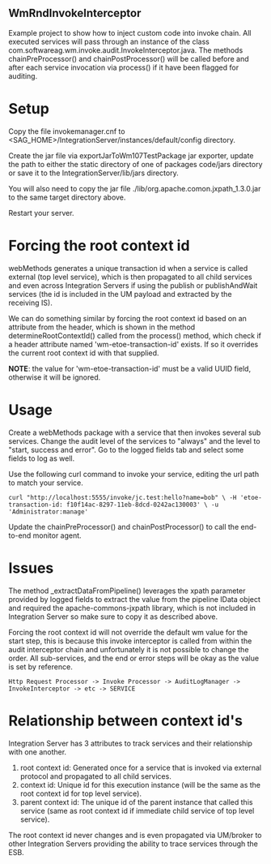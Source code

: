 ## WmRndInvokeInterceptor

Example project to show how to inject custom code into invoke chain. All executed services will pass through an instance of the class com.softwareag.wm.invoke.audit.InvokeInterceptor.java. The methods chainPreProcessor() and chainPostProcessor() will be called before and after each service invocation via process() if it have been flagged for auditing. 


# Setup

Copy the file invokemanager.cnf to <SAG_HOME>/IntegrationServer/instances/default/config directory.

Create the jar file via exportJarToWm107TestPackage jar exporter, update the path to either the static directory of one of packages code/jars directory or save
it to the IntegrationServer/lib/jars directory.

You will also need to copy the jar file ./lib/org.apache.comon.jxpath_1.3.0.jar to the same target directory above.

Restart your server.


# Forcing the root context id

webMethods generates a unique transaction id when a service is called external (top level service), which is then propagated to all child services and even across 
Integration Servers if using the publish or publishAndWait services (the id is included in the UM payload and extracted by the receiving IS).

We can do something similar by forcing the root context id based on an attribute from the header, which is shown in the method determineRootContextId() called from the
process() method, which check if a header attribute named 'wm-etoe-transaction-id' exists. If so it overrides the current root context id with that supplied.

**NOTE**: the value for 'wm-etoe-transaction-id' must be a valid UUID field, otherwise it will be ignored.

# Usage

Create a webMethods package with a service that then invokes several sub services. Change the audit level of the services to "always" and the level to "start, success and error".
Go to the logged fields tab and select some fields to log as well.

Use the following curl command to invoke your service, editing the url path to match your service.

`curl "http://localhost:5555/invoke/jc.test:hello?name=bob" \
     -H 'etoe-transaction-id: f10f14ac-8297-11eb-8dcd-0242ac130003' \
     -u 'Administrator:manage'`    
 
Update the chainPreProcessor() and chainPostProcessor() to call the end-to-end monitor agent.

# Issues

The method _extractDataFromPipeline() leverages the xpath parameter provided by logged fields to extract the value from the pipeline IData object and
required the apache-commons-jxpath library, which is not included in Integration Server so make sure to copy it as described above.

Forcing the root context id will not override the default wm value for the start step, this is because this invoke interceptor is called from within the audit interceptor chain and unfortunately it is not possible to change the order. All sub-services, and the end or error steps will be okay as the value is set by reference.

`Http Request Processor -> Invoke Processor -> AuditLogManager -> InvokeInterceptor -> etc -> SERVICE`


# Relationship between context id's

Integration Server has 3 attributes to track services and their relationship with one another.

1. root context id: Generated once for a service that is invoked via external protocol and propagated to all child services.
2. context id: Unique id for this execution instance (will be the same as the root context id for top level service).
3. parent context id: The unique id of the parent instance that called this service (same as root context id if immediate child service of top level service).

The root context id never changes and is even propagated via UM/broker to other Integration Servers providing the ability to trace services through the ESB.

